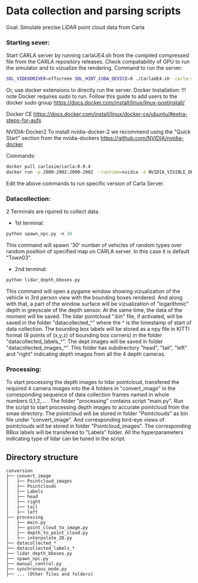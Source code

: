 # Data collection and parsing scripts
Goal: Simulate precise LiDAR point cloud data from Carla

### Starting sever:
Start CARLA server by running carlaUE4.sh from the compiled compressed file from the CARLA repository releases.
Check compatability of GPU to run the simulator and to vizualize the rendering.
Command to run the server:
```bash
SDL_VIDEODRIVER=offscreen SDL_HINT_CUDA_DEVICE=0 ./CarlaUE4.sh -carla-server -benchmark -fps=10
```
Or, use docker extensions to directly run the server.
Docker Installation:
!!! note Docker requires sudo to run. Follow this guide to add users to the docker sudo group https://docs.docker.com/install/linux/linux-postinstall/

Docker CE
https://docs.docker.com/install/linux/docker-ce/ubuntu/#extra-steps-for-aufs

NVIDIA-Docker2
To install nvidia-docker-2 we recommend using the "Quick Start" section from the nvidia-dockers https://github.com/NVIDIA/nvidia-docker

Commands:
```bash
docker pull carlasim/carla:0.9.4
docker run -p 2000-2002:2000-2002 --runtime=nvidia -e NVIDIA_VISIBLE_DEVICES=0 carlasim/carla:0.9.4
```
Edit the above commands to run specific version of Carla Server.

### Datacollection:
2 Terminals are rquired to collect data.

* 1st terminal:
```python
python spawn_npc.py -n 30
```
This command will spawn '30' number of vehicles of random types over random position of specified map on CARLA server. In this case it is default "Town03".


* 2nd terminal:
```python 
python lidar_depth_bboxes.py
```
This command will open a pygame window showing vizualization of the vehicle in 3rd person view with the bounding boxes rendered. And along with that, a part of the window surface will be vizualization of "logarithmic" depth in greyscale of the depth sensor.
At the same time, the data of the moment will be saved. The lidar pointcloud ".bin" file, if activated, will be saved in the folder "datacollected_^" where the ^ is the timestamp of start of data collection. The bounding box labels will be stored as a npy file in KITTI format (8 points of (x,y,z) of bounding box corners) in the folder "datacollected_labels_^". The dept images will be saved in folder "datacollected_images_^". This folder has subdirectory "head", "tail", "left" and "right" indicating depth images from all the 4 depth cameras.


### Processing:
To start processing the depth images to lidar pointcloud, transfered the required 4 camera images into the 4 folders in "convert_image" in the corresponding sequence of data collection frames named in whole numbers 0,1,2,... .
The folder "processing" contains script "main.py". Run the script to start processing depth images to accurate pointcloud from the smae directory.
The pointcloud will be stored in folder "Pointclouds" as bin file under "convert_image". And corresponding bird-eye views of pointclouds will be stored in folder "Pointcloud_images". The corresponding BBox labels will be transfered to "Labels" folder.
All the hyperparameters indicating type of lidar can be tuned in the script.


## Directory structure
```
conversion
├── convert_image
│   ├── Pointcloud_images
│   ├── Pointclouds
│   ├── Labels
│   ├── head
│   ├── right
│   ├── tail
│   ├── left
├── processing
│   ├── main.py
│   ├── point_cloud_to_image.py
│   ├── depth_to_point_cloud.py
│   ├── interpolate_2D.py
├── datacollected_*
├── datacollected_labels_*
├── lidar_depth_bboxes.py
├── spawn_npc.py
├── manual_control.py
├── synchronous_mode.py
├── ... (Other files and folders)
```

